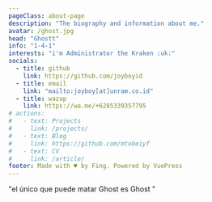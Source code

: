 ```yaml
---
pageClass: about-page
description: "The biography and information about me."
avatar: /ghost.jpg
head: "Ghostt"
info: "1-4-1"
interests: "i'm Administrator the Kraken :uk:"
socials:
  - title: github
    link: https://github.com/joyboyid
  - title: email
    link: "mailto:joyboy[at]unram.co.id"
  - title: wazap
    link: https://wa.me/+6285339357795
# actions:
#   - text: Projects
#     link: /projects/
#   - text: Blog
#     link: https://github.com/mtobeiyf
#   - text: CV
#     link: /article/
footer: Made with ♥ by Fing. Powered by VuePress
---
```


<AboutCard :frontmatter="$page.frontmatter" >

"el único que puede matar Ghost es Ghost "

</AboutCard>

<style lang="stylus">

.theme-container.about-page .page
  background-color #e6ecf0
  min-height calc(100vh)
  
  .last-updated
    display none

</style>
